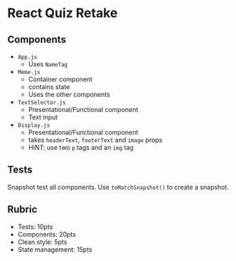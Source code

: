 # React Quiz Retake

## Components

* `App.js`
  * Uses `NameTag`
* `Meme.js`
  * Container component
  * contains state
  * Uses the other components
* `TextSelector.js`
  * Presentational/Functional component
  * Text input
* `Display.js`
  * Presentational/Functional component
  * takes `headerText`, `footerText` and `image` props
  * HINT: use two `p` tags and an `img` tag

## Tests

Snapshot test all components. Use `toMatchSnapshot()`
to create a snapshot.

## Rubric

* Tests: 10pts
* Components: 20pts
* Clean style: 5pts
* State management: 15pts
